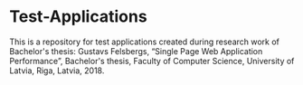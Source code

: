 # Test-Applications
This is a repository for test applications created during research work of Bachelor's thesis: Gustavs Felsbergs, “Single Page Web Application Performance”, Bachelor's thesis, Faculty of Computer Science, University of Latvia, Riga, Latvia, 2018.
